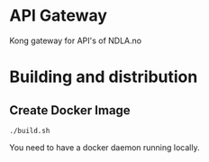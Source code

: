 # API Gateway

Kong gateway for API's of NDLA.no

# Building and distribution

## Create Docker Image
    ./build.sh

You need to have a docker daemon running locally.


